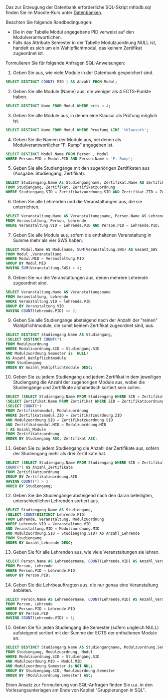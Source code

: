 Das zur Erzeugung der Datenbank erforderliche SQL-Skript mhbdb.sql finden Sie im Moodle-Kurs unter [Datenbanken](https://moodle.hs-emden-leer.de/moodle/mod/url/view.php?id=323657 "Datenbanken").   

Beachten Sie folgende Randbedingungen:

- Die in der Tabelle Modul angegebene PID verweist auf den Modulverantwortlichen.
- Falls das Attribute Semester in der Tabelle Modulzuordnung NULL ist, handelt es sich um ein Wahlpflichtmodul, das keinem Zertifikat zugeordnet ist.

Formulieren Sie für folgende Anfragen SQL-Anweisungen:

1. Geben Sie aus, wie viele Module in der Datenbank gespeichert sind.

```SQL
SELECT DISTINCT COUNT( MID ) AS Anzahl FROM Modul;
```

2. Geben Sie alle Module (Name) aus, die weniger als 4 ECTS-Punkte haben.

```SQL
SELECT DISTINCT Name FROM Modul WHERE ects < 4;
```
3. Geben Sie alle Module aus, in denen eine Klausur als Prüfung möglich ist.  

```SQL
SELECT DISTINCT Name FROM Modul WHERE Pruefung LIKE '%Klausur%';
```
    
4. Geben Sie die Namen der Module aus, bei denen als Modulverantwortlicher "F. Rump" angegeben ist.  

```SQL
SELECT DISTINCT Modul.Name FROM Person , Modul
WHERE Person.PID = Modul.PID AND Person.Name = 'F. Rump';
```
    
5. Geben Sie alle Studiengänge mit den zugehörigen Zertifikaten aus (Ausgabe: Studiengang, Zertifikat).

```SQL 
SELECT Studiengang.Name As Studiengangname, Zertifikat.Name AS Zertifikatsname
FROM Studiengang, Zertifikat, Zertifikatzuordnung
WHERE Studiengang.SID = Zertifikatzuordnung.SID AND Zertifikat.ZID = Zertifikatzuordnung.ZID;
```

6. Geben Sie alle Lehrenden und die Veranstaltungen aus, die sie unterrichten.

```SQL
SELECT Veranstaltung.Name AS Veranstaltungsname, Person.Name AS Lehrendername
FROM Veranstaltung, Person, Lehrende
WHERE Veranstaltung.VID = Lehrende.VID AND Person.PID = Lehrende.PID;
```

7. Geben Sie alle Module aus, sofern die enthaltenen Veranstaltung in Summe mehr als vier SWS haben.  

```SQL
SELECT Modul.Name AS Modulname, SUM(Veranstaltung.SWS) AS Gesamt_SWS
FROM Modul ,Veranstaltung
WHERE Modul.MID = Veranstaltung.MID
GROUP BY Modul.MID
HAVING SUM(Veranstaltung.SWS) > 4;
```

8. Geben Sie nur die Veranstaltungen aus, denen mehrere Lehrende zugeordnet sind.  

```SQL
SELECT Veranstaltung.Name AS Veranstaltungsname
FROM Veranstaltung, Lehrende
WHERE Veranstaltung.VID = lehrende.VID
GROUP BY Veranstaltung.VID
HAVING COUNT(lehrende.PID) >= 2;
```
    
9. Geben Sie alle Studiengänge absteigend nach der Anzahl der "reinen" Wahlpflichtmodule, die somit keinem Zertifikat zugeordnet sind, aus.

```SQL
SELECT DISTINCT Studiengang.Name AS Studiengang,
(SELECT DISTINCT COUNT(*)
FROM Modulzuordnung
WHERE Modulzuordnung.SID = Studiengang.SID
AND Modulzuordnung.Semester is  NULL)
AS Anzahl_Wahlpflichtmodule
FROM Studiengang
ORDER BY Anzahl_Wahlpflichtmodule DESC;
```

10. Geben Sie zu jedem Studiengang und jedem Zertifikat in dem jeweiligen Studiengang die Anzahl der zugehörigen Module aus, wobei die Studiengänge und Zertifikate alphabetisch sortiert sein sollen.

```SQL 
SELECT (SELECT Studiengang.Name FROM Studiengang WHERE SID = Zertifikatzuordnung.SID) AS Studiengang,
(SELECT Zertifikat.Name FROM Zertifikat WHERE ZID = Zertifikatzuordnung.ZID) AS Zertifikat,
(SELECT COUNT(*)
FROM Zertifikatsmodul, Modulzuordnung
WHERE Zertifikatsmodul.ZID = Zertifikatzuordnung.ZID
AND Modulzuordnung.SID = Zertifikatzuordnung.SID
AND Zertifikatsmodul.MID = Modulzuordnung.MID
) AS Anzahl_Module
FROM Zertifikatzuordnung
ORDER BY Studiengang ASC, Zertifikat ASC;
```

11. Geben Sie zu jedem Studiengang die Anzahl der Zertifikate aus, sofern der Studiengang mehr als drei Zertifikate hat.

```SQL 
SELECT (SELECT Studiengang.Name FROM Studiengang WHERE SID = Zertifikatzuordnung.SID) AS Studiengang,
COUNT(*) AS Anzahl_Zertifikate
FROM Zertifikatzuordnung
GROUP BY Zertifikatzuordnung.SID
HAVING COUNT(*) > 3
ORDER BY Studiengang;
```

12. Geben Sie die Studiengänge absteigend nach den daran beteiligten, unterschiedlichen Lehrenden sortiert aus.

```SQL  
SELECT Studiengang.Name AS Studiengang,
(SELECT COUNT(DISTINCT Lehrende.PID)
FROM Lehrende, Veranstaltung, Modulzuordnung
WHERE Lehrende.VID = Veranstaltung.VID
AND Veranstaltung.MID = Modulzuordnung.MID
AND Modulzuordnung.SID = Studiengang.SID) AS Anzahl_Lehrende
FROM Studiengang
ORDER BY Anzahl_Lehrende DESC;
```

13. Geben Sie für alle Lehrenden aus, wie viele Veranstaltungen sie lehren.

```SQL 
SELECT Person.Name AS Lehrendername, COUNT(Lehrende.VID) AS Anzahl_Veranstaltungen
FROM Person, Lehrende
WHERE Person.PID = Lehrende.PID
GROUP BY Person.PID;
```

14. Geben Sie die Lehrbeauftragten aus, die nur genau eine Veranstaltung anbieten.  

```SQL 
SELECT Person.Name AS Lehrendername, COUNT(Lehrende.VID) AS Anzahl_Veranstaltungen
FROM Person, Lehrende
WHERE Person.PID = Lehrende.PID
GROUP BY Person.PID
HAVING COUNT(Lehrende.VID) = 1;
```  



15. Geben Sie für jeden Studiengang die Semester (sofern ungleich NULL) aufsteigend sortiert mit der Summe der ECTS der enthaltenen Module an.

```SQL
SELECT DISTINCT Studiengang.Name AS Studiengangname, Modulzuordnung.Semester AS Semester, Sum(Modul.ECTS) AS ECTS
FROM Studiengang, Modulzuordnung, Modul
WHERE Modulzuordnung.SID = Studiengang.SID
AND Modulzuordnung.MID = Modul.MID
AND Modulzuordnung.Semester is NOT NULL
GROUP BY Studiengang.SID, Modulzuordnung.Semester
ORDER BY (Modulzuordnung.Semester) ASC;
``` 


Einen Ansatz zur Formulierung von SQL-Anfragen finden Sie u.a. in den Vorlesungsunterlagen am Ende von Kapitel "Gruppierungen in SQL".